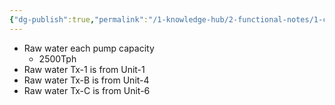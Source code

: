 ```yaml
---
{"dg-publish":true,"permalink":"/1-knowledge-hub/2-functional-notes/1-career-notes/3-tstps-kaniha-technical-notes/5-offsite-systems/rwph/rwph-general-notes/","noteIcon":""}
---
```


- Raw water each pump capacity
    - 2500Tph
- Raw water  Tx-1 is from Unit-1
- Raw water Tx-B is from Unit-4
- Raw water Tx-C is from Unit-6
